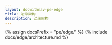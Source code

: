 ```yaml
---
layout: docwithnav-pe-edge
title: 边缘架构
description: 边缘架构
---
```


{% assign docsPrefix = "pe/edge/" %}
{% include docs/edge/architecture.md %}
